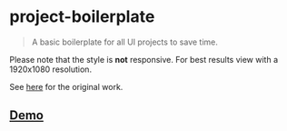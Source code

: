 # project-boilerplate

> A basic boilerplate for all UI projects to save time.

Please note that the style is **not** responsive. For best results view with a 1920x1080 resolution.

See [here](#) for the original work.

## [Demo](https://axelrindle.github.io/ui-coded/project-boilerplate/site/)
